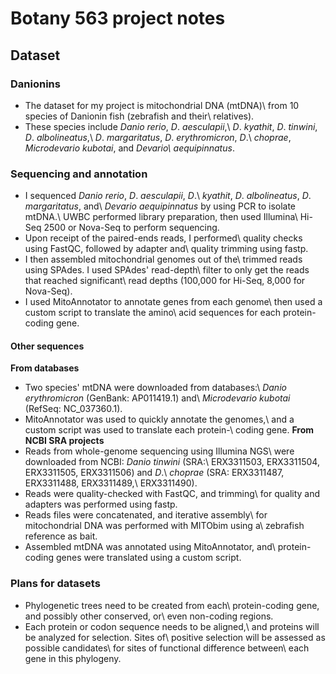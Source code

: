 # Botany 563 project notes

## Dataset
### Danionins
- The dataset for my project is mitochondrial DNA (mtDNA)\ from 10 species of Danionin fish (zebrafish and their\ relatives).
- These species include *Danio rerio*, *D*. *aesculapii*,\ *D*. *kyathit*, *D*. *tinwini*, *D*. *albolineatus*,\ *D*. *margaritatus*, *D*. *erythromicron*, *D*.\ *choprae*, *Microdevario kubotai*, and *Devario\ aequipinnatus*.
### Sequencing and annotation
- I sequenced *Danio rerio*, *D*. *aesculapii*, *D*.\ *kyathit*, *D*. *albolineatus*, *D*. *margaritatus*, and\ *Devario aequipinnatus* by using PCR to isolate mtDNA.\ UWBC performed library preparation, then used Illumina\ Hi-Seq 2500 or Nova-Seq to perform sequencing.
- Upon receipt of the paired-ends reads, I performed\ quality checks using FastQC, followed by adapter and\ quality trimming using fastp.
- I then assembled mitochondrial genomes out of the\ trimmed reads using SPAdes. I used SPAdes' read-depth\ filter to only get the reads that reached significant\ read depths (100,000 for Hi-Seq, 8,000 for Nova-Seq).
- I used MitoAnnotator to annotate genes from each genome\ then used a custom script to translate the amino\ acid sequences for each protein-coding gene.
#### Other sequences
**From databases**
- Two species' mtDNA were downloaded from databases:\ *Danio erythromicron* (GenBank: AP011419.1) and\ *Microdevario kubotai* (RefSeq: NC_037360.1).
- MitoAnnotator was used to quickly annotate the genomes,\ and a custom script was used to translate each protein-\ coding gene.
**From NCBI SRA projects**
- Reads from whole-genome sequencing using Illumina NGS\ were downloaded from NCBI: *Danio tinwini* (SRA:\ ERX3311503, ERX3311504, ERX3311505, ERX3311506) and *D*.\ *choprae* (SRA: ERX3311487, ERX3311488, ERX3311489,\ ERX3311490).
- Reads were quality-checked with FastQC, and trimming\ for quality and adapters was performed using fastp.
- Reads files were concatenated, and iterative assembly\ for mitochondrial DNA was performed with MITObim using a\ zebrafish reference as bait.
- Assembled mtDNA was annotated using MitoAnnotator, and\ protein-coding genes were translated using a custom script.
### Plans for datasets
- Phylogenetic trees need to be created from each\ protein-coding gene, and possibly other conserved, or\ even non-coding regions.
- Each protein or codon sequence needs to be aligned,\ and proteins will be analyzed for selection. Sites of\ positive selection will be assessed as possible candidates\ for sites of functional difference between\ each gene in this phylogeny.

